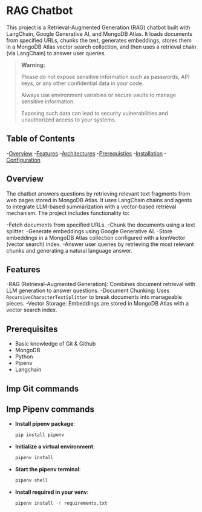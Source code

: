 # RAG Chatbot

This project is a Retrieval-Augmented Generation (RAG) chatbot built with LangChain, Google Generative AI, and MongoDB Atlas. It loads documents from specified URLs, chunks the text, generates embeddings, stores them in a MongoDB Atlas vector search collection, and then uses a retrieval chain (via LangChain) to answer user queries.

> **Warning:** 
> 
> Please do not expose sensitive information such as passwords, API keys, or any other confidential data in your code. 
> 
> Always use environment variables or secure vaults to manage sensitive information. 
> 
> Exposing such data can lead to security vulnerabilities and unauthorized access to your systems.

## Table of Contents

-[Overview](#overview) 
-[Features](#features) 
-[Architectures](#architectures) 
-[Prerequisties](#prerequisties)
-[Installation](#installation) 
-[Configuration](#configuration) 

## Overview

The chatbot answers questions by retrieving relevant text fragments from web pages stored in MongoDB Atlas. It uses LangChain chains and agents to integrate LLM-based summarization with a vector-based retrieval mechanism. The project includes functionality to:

-Fetch documents from specified URLs. 
-Chunk the documents using a text splitter. 
-Generate embeddings using Google Generative AI. 
-Store embeddings in a MongoDB Atlas collection configured with a knnVector (vector search) index. 
-Answer user queries by retrieving the most relevant chunks and generating a natural language answer. 

## Features

-RAG (Retrieval-Augmented Generation): Combines document retrieval with LLM generation to answer questions.
-Document Chunking: Uses `RecursiveCharacterTextSplitter` to break documents into manageable pieces.
-Vector Storage: Embeddings are stored in MongoDB Atlas with a vector search index.

## Prerequisites

- Basic knowledge of Git & Github
- MongoDB
- Python
- Pipenv
- Langchain

## Imp Git commands
    
## Imp Pipenv commands
- **Install pipenv package**:

    ```bash
    pip install pipenv
    ```


- **Initialize a virtual environment**:

    ```bash
    pipenv install
    ```

- **Start the pipenv terminal**:

    ```bash
    pipenv shell
    ```
- **Install required in your venv**:

    ```bash
    pipenv install -r requirements.txt
    ```
